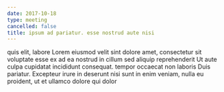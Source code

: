 ```yaml
---
date: 2017-10-18
type: meeting
cancelled: false
title: ipsum ad pariatur. esse nostrud aute nisi
---
```

quis elit, labore Lorem eiusmod velit sint dolore amet, consectetur sit voluptate esse ex ad ea nostrud in cillum sed aliquip reprehenderit Ut aute culpa cupidatat incididunt consequat. tempor occaecat non laboris Duis pariatur. Excepteur irure in deserunt nisi sunt in enim veniam, nulla eu proident, ut et ullamco dolore qui dolor